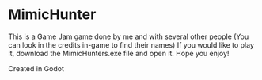 # MimicHunter

This is a Game Jam game done by me and with several other people (You can look in the credits in-game to find their names)
If you would like to play it, download the MimicHunters.exe file and open it.
Hope you enjoy!

Created in Godot
